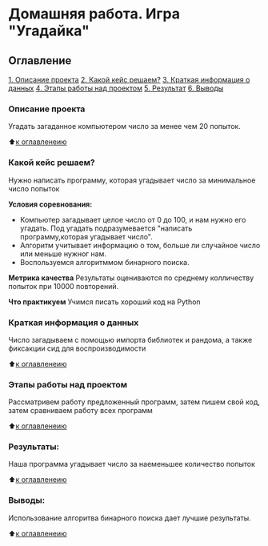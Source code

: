 # Домашняя работа. Игра "Угадайка"

## Оглавление
[1. Описание проекта]()
[2. Какой кейс решаем?]()
[3. Краткая информация о данных]()
[4. Этапы работы над проектом]()
[5. Результат]()
[6. Выводы]()

### Описание проекта
Угадать загаданное компьютером число за менее чем 20 попыток.

:arrow_up:[к оглавленеию]()


### Какой кейс решаем?
Нужно написать программу, которая угадывает число за минимальное число попыток

**Условия соревнования:**
- Компьютер загадывает целое число от 0 до 100, и нам нужно его угадать. Под угадать подразумевается "написать программу,которая угадывает число".
- Алгоритм учитывает информацию о том, больше ли случайное число или меньше нужног нам.
- Воспользуемся  алгоритммом бинарного поиска.

**Метрика качества**
Результаты оцениваются по среднему колличеству попыток при 10000 повторений.

**Что практикуем**
Учимся писать хороший код на Python

### Краткая информация о данных
Число загадываем с помощью импорта библиотек и рандома, а также фиксакции сид для воспроизводимости

:arrow_up:[к оглавленеию]()


### Этапы работы над проектом
Рассматривем работу предложенный программ, затем пишем свой код, затем сравниваем работу всех программ

:arrow_up:[к оглавленеию]()


### Результаты:
Наша программа  угадывает число за наеменьшее количество попыток

:arrow_up:[к оглавленеию]()


### Выводы:
Использование алгоритва бинарного поиска дает лучшие результаты.

:arrow_up:[к оглавленеию]()